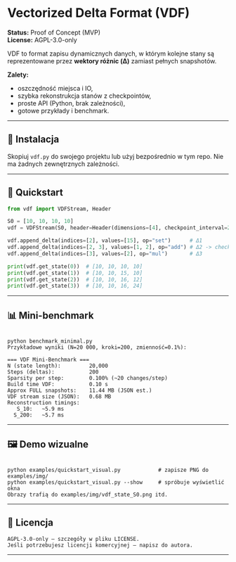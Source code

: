 # Vectorized Delta Format (VDF)

**Status:** Proof of Concept (MVP)  
**License:** AGPL-3.0-only

VDF to format zapisu dynamicznych danych, w którym kolejne stany są reprezentowane przez **wektory różnic (Δ)** zamiast pełnych snapshotów.

**Zalety:**
- oszczędność miejsca i IO,
- szybka rekonstrukcja stanów z checkpointów,
- proste API (Python, brak zależności),
- gotowe przykłady i benchmark.

---

## 🔧 Instalacja
Skopiuj `vdf.py` do swojego projektu lub użyj bezpośrednio w tym repo. Nie ma żadnych zewnętrznych zależności.

---

## 🚀 Quickstart

```python
from vdf import VDFStream, Header

S0 = [10, 10, 10, 10]
vdf = VDFStream(S0, header=Header(dimensions=[4], checkpoint_interval=2))

vdf.append_delta(indices=[2], values=[15], op="set")      # Δ1
vdf.append_delta(indices=[2, 3], values=[1, 2], op="add") # Δ2 -> checkpoint
vdf.append_delta(indices=[3], values=[2], op="mul")       # Δ3

print(vdf.get_state(0))  # [10, 10, 10, 10]
print(vdf.get_state(1))  # [10, 10, 15, 10]
print(vdf.get_state(2))  # [10, 10, 16, 12]
print(vdf.get_state(3))  # [10, 10, 16, 24]

```
---
## 📊 Mini-benchmark
```

python benchmark_minimal.py
Przykładowe wyniki (N=20 000, kroki=200, zmienność=0.1%):

=== VDF Mini-Benchmark ===
N (state length):         20,000
Steps (deltas):           200
Sparsity per step:        0.100% (~20 changes/step)
Build time VDF:           0.10 s
Approx FULL snapshots:    11.44 MB (JSON est.)
VDF stream size (JSON):   0.68 MB
Reconstruction timings:
   S_10:   ~5.9 ms
  S_200:   ~5.7 ms

```
---

## 🖼️ Demo wizualne
```

python examples/quickstart_visual.py            # zapisze PNG do examples/img/
python examples/quickstart_visual.py --show     # spróbuje wyświetlić okna
Obrazy trafią do examples/img/vdf_state_S0.png itd.

```
---
 
## 📜 Licencja

```
AGPL-3.0-only — szczegóły w pliku LICENSE.
Jeśli potrzebujesz licencji komercyjnej — napisz do autora.

```
---
